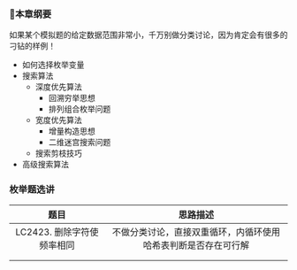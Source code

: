### 📕本章纲要

如果某个模拟题的给定数据范围非常小，千万别做分类讨论，因为肯定会有很多的刁钻的样例！

- 如何选择枚举变量
- 搜索算法
  - 深度优先算法
    - 回溯穷举思想
    - 排列组合枚举问题
  - 宽度优先算法
    - 增量构造思想
    - 二维迷宫搜索问题
  - 搜索剪枝技巧
- 高级搜索算法





### 枚举题选讲

|            题目            |                           思路描述                           |
| :------------------------: | :----------------------------------------------------------: |
| LC2423. 删除字符使频率相同 | 不做分类讨论，直接双重循环，内循环使用哈希表判断是否存在可行解 |
|                            |                                                              |
|                            |                                                              |

